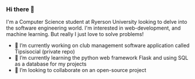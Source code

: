 ### Hi there 👋

I'm a Computer Science student at Ryerson University looking to delve into the software engineering world. I'm interested in web-development, and machine learning. But really I just love to solve problems! 

- 🔭 I’m currently working on club management software application called Tipsisocial (private repo)
- 🌱 I’m currently learning the python web framework Flask and using SQL as a database for my projects
- 👯 I’m looking to collaborate on an open-source project


